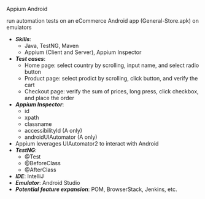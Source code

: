 Appium Android

run automation tests on an eCommerce Android app (General-Store.apk) on emulators
- ***Skills***:
    - Java, TestNG, Maven
    - Appium (Client and Server), Appium Inspector
- ***Test cases***:
    - Home page: select country by scrolling, input name, and select radio button
    - Product page: select prodict by scrolling, click button, and verify the cart
    - Checkout page: verify the sum of prices, long press, click checkbox, and place the order
- ***Appium Inspector***:
    - id
    - xpath
    - classname
    - accessibilityId (A only)
    - androidUIAutomator (A only)
- Appium leverages UIAutomator2 to interact with Android
- ***TestNG***:
    - @Test
    - @BeforeClass
    - @AfterClass
- ***IDE***: IntelliJ
- ***Emulator***: Android Studio
- ***Potential feature expansion***: POM, BrowserStack, Jenkins, etc.
